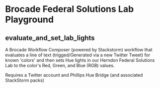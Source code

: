 # Brocade Federal Solutions Lab Playground

## evaluate_and_set_lab_lights

A Brocade Workflow Composer (powered by Stackstorm) workflow that evaluates a line of text (trigged/Generated via a new Twitter Tweet) for known 'colors' and then sets Hue lights in our Herndon Federal Solutions Lab to the color's Red, Green, and Blue (RGB) values.

Requires a Twitter account and Phillips Hue Bridge (and associated StackStorm packs)
